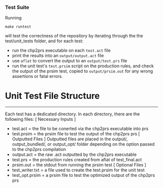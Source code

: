 ### Test Suite
Running

```
make runtest
```
will test the correctness of the repository by iterating through the the test/unit_tests folder, and for each test:
* run the chp2prs executable on each `test.act` file
* print the results into an `output/output.act` file
* use `aflat` to convert the output to an `output/test.prs` file
* run the unit test's `test.prsim` script on the production rules, and check the output of the prsim test, copied to `output/prsim.out` for any wrong assertions or fatal errors.


# Unit Test File Structure
-------------------
Each test has a dedicated directory.
In each directory, there are the following files:
[ Necessary Inputs ]
 * test.act = the file to be conerted via the chp2prs executable into prs
 * test.prsim = the prsim file to test the output of the chp2prs prs
[ Outputted Files ]
Outputted files are placed in the output/, output_bundled/, or output_opt/ folder depending on the option passed to the chp2prs compilation
 * output.act = the raw .act outputted by the chp2prs executable
 * test.prs = the production rules created from aflat of test_final.act
 * prsim.out = the stdout from running the prsim test
[ Optional Files ]
 * test_writer.txt = a file used to create the test.prsim for the unit test
 * test_opt.prsim = a prsim file to test the optimized output of the chp2prs prs
